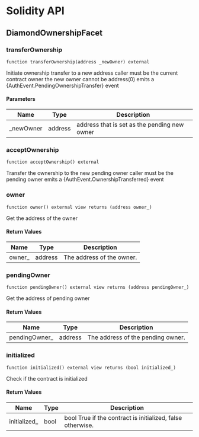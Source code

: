 # Solidity API

## DiamondOwnershipFacet

### transferOwnership

```solidity
function transferOwnership(address _newOwner) external
```

Initiate ownership transfer to a new address
caller must be the current contract owner
the new owner cannot be address(0)
emits a {AuthEvent.PendingOwnershipTransfer} event

#### Parameters

| Name | Type | Description |
| ---- | ---- | ----------- |
| _newOwner | address | address that is set as the pending new owner |

### acceptOwnership

```solidity
function acceptOwnership() external
```

Transfer the ownership to the new pending owner
caller must be the pending owner
emits a {AuthEvent.OwnershipTransferred} event

### owner

```solidity
function owner() external view returns (address owner_)
```

Get the address of the owner

#### Return Values

| Name | Type | Description |
| ---- | ---- | ----------- |
| owner_ | address | The address of the owner. |

### pendingOwner

```solidity
function pendingOwner() external view returns (address pendingOwner_)
```

Get the address of pending owner

#### Return Values

| Name | Type | Description |
| ---- | ---- | ----------- |
| pendingOwner_ | address | The address of the pending owner. |

### initialized

```solidity
function initialized() external view returns (bool initialized_)
```

Check if the contract is initialized

#### Return Values

| Name | Type | Description |
| ---- | ---- | ----------- |
| initialized_ | bool | bool True if the contract is initialized, false otherwise. |

